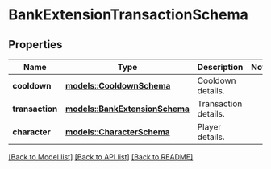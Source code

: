# BankExtensionTransactionSchema

## Properties

Name | Type | Description | Notes
------------ | ------------- | ------------- | -------------
**cooldown** | [**models::CooldownSchema**](CooldownSchema.md) | Cooldown details. | 
**transaction** | [**models::BankExtensionSchema**](BankExtensionSchema.md) | Transaction details. | 
**character** | [**models::CharacterSchema**](CharacterSchema.md) | Player details. | 

[[Back to Model list]](../README.md#documentation-for-models) [[Back to API list]](../README.md#documentation-for-api-endpoints) [[Back to README]](../README.md)


